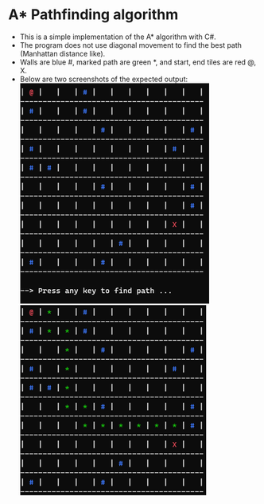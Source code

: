 # A* Pathfinding algorithm

- This is a simple implementation of the A* algorithm with C#. 
- The program does not use diagonal movement to find the best path (Manhattan distance like).
- Walls are blue #, marked path are green *, and start, end tiles are red @, X.
- Below are two screenshots of the expected output:
![Alt text](1.PNG "First output, the program waits for a key press to calculate the path.")
![Alt text](2.PNG "Second output, the program displays the path found and waits for a key ress to terminate.")
